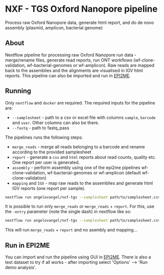 # NXF - TGS Oxford Nanopore pipeline
Process raw Oxford Nanopore data, generate html report, and do de novo assembly (plasmid, amplicon, bacterial genome)

## About
Nextflow pipeline for processing raw Oxford Nanopore run data - merge/rename files, generate read reports, run ONT workflows 
(wf-clone-validation, wf-bacterial-genomes or wf-amplicon). Raw reads are mapped back to the assemblies and the alignments are visualised in IGV html reports. This pipeline can also be imported and run in [EPI2ME](https://labs.epi2me.io/).


## Running

Only `nextflow` and `docker` are required. The required inputs for the pipeline are:
- `--samplesheet` - path to a csv or excel file with columns `sample`, `barcode` and `user`. Other columns can also be there.
- `--fastq` - path to fastq_pass
  
The pipelines runs the following steps:
- `merge_reads` - merge all reads belonging to a barcode and rename according to the provided samplesheet
- `report` - generate a `csv` and `html` reports about read counts, quality etc. One report per user is generated.
- `assembly` - perform assembly using one of the epi2me pipelines wf-clone-validation, wf-bacterial-genomes or wf-amplicon (default wf-clone-validation)
- `mapping` and `IGV` - map raw reads to the assemblies and generate html IGV reports (one report per sample).

```bash
nextflow run angelovangel/nxf-tgs --samplesheet path/to/samplesheet.csv --fastq path/to/fastq_pass
```

It is possible to run only `merge_reads` or `merge_reads` + `report`. For this, use the `-entry` parameter (note the single dash) in nextflow like so:

```bash
nextflow run angelovangel/nxf-tgs --samplesheet path/to/samplesheet.csv --fastq path/to/fastq_pass -entry report
```
This will run `merge_reads` + `report` and no asembly and mapping...

## Run in EPI2ME

You can import and run the pipeline using GUI in [EPI2ME](https://labs.epi2me.io/downloads/). There is also a test dataset to try if all works - after importing select 'Options' --> 'Run demo analysis'. 